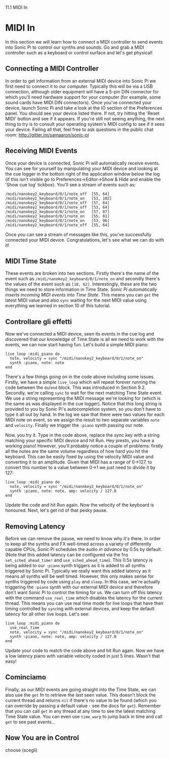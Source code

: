 11.1 MIDI In

# MIDI In

In this section we will learn how to connect a MIDI controller to send events into Sonic Pi to control our synths and sounds. Go and grab a MIDI controller such as a keyboard or control surface and let's get physical!


## Connecting a MIDI Controller

In order to get information from an external MIDI device into Sonic Pi we first need to connect it to our computer. Typically this will be via a USB connection, although older equipment will have a 5-pin DIN connector for which you'll need hardware support for your computer (for example, some sound cards have MIDI DIN connectors). Once you've connected your device, launch Sonic Pi and take a look at the IO section of the Preferences panel. You should see your device listed there. If not, try hitting the 'Reset MIDI' button and see if it appears. If you're still not seeing anything, the next thing to try is to consult your operating system's MIDI config to see if it sees your device. Failing all that, feel free to ask questions in the public chat room: http://gitter.im/samaaron/sonic-pi

## Receiving MIDI Events

Once your device is connected, Sonic Pi will automatically receive events. You can see for yourself by manipulating your MIDI device and looking at the cue logger in the bottom right of the application window below the log (if this isn't visible go to Preferences->Editor->Show & Hide and enable the 'Show cue log' tickbox). You'll see a stream of events such as:

```
/midi/nanokey2_keyboard/0/1/note_off  [55, 64]
/midi/nanokey2_keyboard/0/1/note_on   [53, 102]
/midi/nanokey2_keyboard/0/1/note_off  [57, 64]
/midi/nanokey2_keyboard/0/1/note_off  [53, 64]
/midi/nanokey2_keyboard/0/1/note_on   [57, 87]
/midi/nanokey2_keyboard/0/1/note_on   [55, 81]
/midi/nanokey2_keyboard/0/1/note_on   [53, 96]
/midi/nanokey2_keyboard/0/1/note_off  [55, 64]
```

Once you can see a stream of messages like this, you've successfully connected your MIDI device. Congratulations, let's see what we can do with it!

## MIDI Time State

These events are broken into two sections. Firstly there's the name of the event such as `/midi/nanokey2_keyboard/0/1/note_on` and secondly there's the values of the event such as `[18, 62]`. Interestingly, these are the two things we need to store information in Time State. *Sonic Pi automatically inserts incoming MIDI events into Time State*. This means you can `get` the latest MIDI value and also `sync` waiting for the next MIDI value using everything we learned in section 10 of this tutorial.

## Controllare gli effetti

Now we've connected a MIDI device, seen its events in the cue log and discovered that our knowledge of Time State is all we need to work with the events, we can now start having fun. Let's build a simple MIDI piano:

```
live_loop :midi_piano do
  note, velocity = sync "/midi/nanokey2_keyboard/0/1/note_on"
  synth :piano, note: note
end
```

There's a few things going on in the code above including some issues. Firstly, we have a simple `live_loop` which will repeat forever running the code between the `do`/`end` block. This was introduced in Section 9.2. Secondly, we're calling `sync` to wait for the next matching Time State event. We use a string representing the MIDI message we're looking for (which is the same as was displayed in the cue logger). Notice that this long string is provided to you by Sonic Pi's autocompletion system, so you don't have to type it all out by hand. In the log we saw that there were two values for each MIDI note on event, so we assign the result to two separate variables `note` and `velocity`. Finally we trigger the `:piano` synth passing our note.

Now, you try it. Type in the code above, replace the sync key with a string matching your specific MIDI device and hit Run. Hey presto, you have a working piano! However, you'll probably notice a couple of problems: firstly all the notes are the same volume regardless of how hard you hit the keyboard. This can be easily fixed by using the velocity MIDI value and converting it to an amplitude. Given that MIDI has a range of 0->127, to convert this number to a value between 0->1 we just need to divide it by 127:

```
live_loop :midi_piano do
  note, velocity = sync "/midi/nanokey2_keyboard/0/1/note_on"
  synth :piano, note: note, amp: velocity / 127.0
end
```

Update the code and hit Run again. Now the velocity of the keyboard is honoured. Next, let's get rid of that pesky pause.

## Removing Latency

Before we can remove the pause, we need to know why it's there. In order to keep all the synths and FX well-timed across a variety of differently capable CPUs, Sonic Pi schedules the audio *in advance* by 0.5s by default. (Note that this added latency can be configured via the fns `set_sched_ahead_time!` and `use_sched_ahead_time`). This 0.5s latency is being added to our `:piano` synth triggers as it is added to all synths triggered by Sonic Pi. Typically we really want this added latency as it means all synths will be well timed. However, this only makes sense for synths triggered by code using `play` and `sleep`. In this case, we're actually triggering the `:piano` synth with our external MIDI device and therefore don't want Sonic Pi to control the timing for us. We can turn off this latency with the command `use_real_time` which disables the latency for the current thread. This means you can use real time mode for live loops that have their timing controlled by `sync`ing with external devices, and keep the default latency for all other live loops. Let's see:

```
live_loop :midi_piano do
  use_real_time
  note, velocity = sync "/midi/nanokey2_keyboard/0/1/note_on"
  synth :piano, note: note, amp: velocity / 127.0
end
```

Update your code to match the code above and hit Run again. Now we have a low latency piano with variable velocity coded in just 5 lines. Wasn't that easy!

## Cominciamo

Finally, as our MIDI events are going straight into the Time State, we can also use the `get` fn to retrieve the last seen value. This doesn't block the current thread and returns `nil` if there's no value to be found (which you can override by passing a default value - see the docs for `get`). Remember that you can call `get` in any thread at any time to see the latest matching Time State value. You can even use `time_warp` to jump back in time and call `get` to see past events...


## Now You are in Control

choose (scegli)
